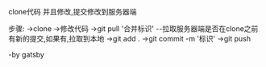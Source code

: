 
clone代码 并且修改,提交修改到服务器端

步骤:
->clone 
->修改代码
->git pull '合并标识' --拉取服务器端是否在clone之前有新的提交,如果有,拉取到本地
->git add .
->git commit -m '标识'
->git push

-by gatsby
